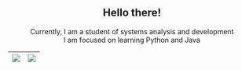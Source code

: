 <div align="center">
  <h2>Hello there!</h2>
  <p> Currently, I am a student of systems analysis and development </br> I am focused on learning Python and Java </p>
</div>

|![](http://github-profile-summary-cards.vercel.app/api/cards/profile-details?username=sandypiropo&theme=panda)|![](http://github-profile-summary-cards.vercel.app/api/cards/productive-time?username=sandypiropo&theme=panda&utcOffset=8)|
|---|---|


<!-- <div align="center">
  <h3>Technologies and Tools</h3>
  <img src="https://raw.githubusercontent.com/devicons/devicon/master/icons/python/python-original.svg" alt="Python" height="30" width="40">
  <img src="https://raw.githubusercontent.com/devicons/devicon/master/icons/html5/html5-original.svg" alt="HTML5" height="30" width="40">
  <img src="https://raw.githubusercontent.com/devicons/devicon/master/icons/css3/css3-original.svg" alt="CSS3" height="30" width="40">
  <img src="https://raw.githubusercontent.com/devicons/devicon/master/icons/javascript/javascript-plain.svg" alt="JavaScript" height="30" width="40">
  <img src="https://raw.githubusercontent.com/devicons/devicon/master/icons/git/git-original.svg" alt="Git" height="30" width="40">
</div>





<!-- div align="center">
    <a href="https//beacons.ai/sandypiropo">
    <img height="150cm" src="https://github-readme-stats.vercel.app/api?username=sandypiropo&show_icons=true&theme=transparent&include_all_commits=true&count_private=true"/> -->
<!--     <img height="150em" src="https://github-readme-stats.vercel.app/api/top-langs/?username=sandypiropo&theme=transparent&hide_border=false&&layout=compact"/>
  </a> -->

 




